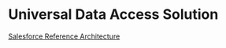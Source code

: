 # Universal Data Access Solution
[Salesforce Reference Architecture](https://developer.salesforce.com/page/Multi_Tenant_Architecture)  


